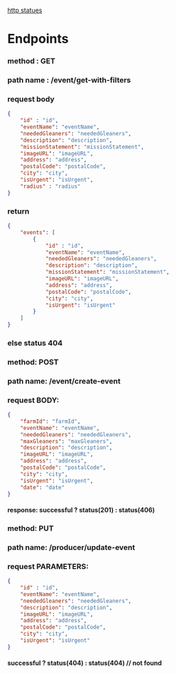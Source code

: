 [http statues](https://www.restapitutorial.com/httpstatuscodes.html)
# Endpoints

### method : GET 
### path name : /event/get-with-filters
### request body
```JSON
{
    "id" : "id",
    "eventName": "eventName",
    "neededGleaners": "neededGleaners",
    "description": "description",
    "missionStatement": "missionStatement",
    "imageURL": "imageURL",
    "address": "address",
    "postalCode": "postalCode",
    "city": "city",
    "isUrgent": "isUrgent",
    "radius" : "radius"
}
```
### return 
```JSON
{
    "events": [
        {
            "id" : "id",
            "eventName": "eventName",
            "neededGleaners": "neededGleaners",
            "description": "description",
            "missionStatement": "missionStatement",
            "imageURL": "imageURL",
            "address": "address",
            "postalCode": "postalCode",
            "city": "city",
            "isUrgent": "isUrgent"
        }
    ]
}
```
### else status 404


### method: POST
### path name: /event/create-event
### request BODY:
```JSON
{
    "farmId": "farmId",
    "eventName": "eventName",
    "neededGleaners": "neededGleaners",
    "maxGleaners": "maxGleaners",
    "description": "description",
    "imageURL": "imageURL",
    "address": "address",
    "postalCode": "postalCode",
    "city": "city",
    "isUrgent": "isUrgent",
    "date": "date"
}
```
#### response: successful ? status(201) : status(406)


### method: PUT
### path name: /producer/update-event
### request PARAMETERS:
```JSON
{
    "id" : "id",
    "eventName": "eventName",
    "neededGleaners": "neededGleaners",
    "description": "description",
    "imageURL": "imageURL",
    "address": "address",
    "postalCode": "postalCode",
    "city": "city",
    "isUrgent": "isUrgent"
}
```
#### successful ? status(404) : status(404) // not found

